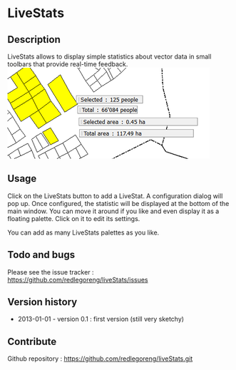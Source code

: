 # LiveStats #


## Description ##

LiveStats allows to display simple statistics about vector data in small toolbars that provide real-time feedback.
![Screenshot](screenshot.png)


## Usage ##

Click on the LiveStats button to add a LiveStat. A configuration dialog will pop up.
Once configured, the statistic will be displayed at the bottom of the main window. You can move it around if you like and even display it as a floating palette.
Click on it to edit its settings.

You can add as many LiveStats palettes as you like.


## Todo and bugs ##

Please see the issue tracker :
https://github.com/redlegoreng/liveStats/issues


## Version history ##
- 2013-01-01 - version 0.1 : first version (still very sketchy)


## Contribute ##
Github repository : https://github.com/redlegoreng/liveStats.git
